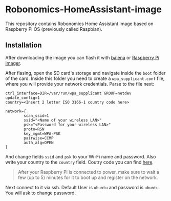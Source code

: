# Robonomics-HomeAssistant-image

This repository contains Robonomics Home Assistant image based on Raspberry Pi OS (previously called Raspbian).

## Installation 

After downloading the image you can flash it with [balena](https://www.balena.io/etcher/) or [Raspberry Pi Imager](https://www.raspberrypi.com/software/).

After flasing, open the SD card's storage and navigate inside the `boot` folder of the card. 
Inside this folder you need to create a `wpa_supplicant.conf` file, where you will provide your network credentials.
Parse to the file next:
```shell
ctrl_interface=DIR=/var/run/wpa_supplicant GROUP=netdev
update_config=1
country=<Insert 2 letter ISO 3166-1 country code here>

network={
        scan_ssid=1
        ssid="<Name of your wireless LAN>"
        psk="<Password for your wireless LAN>"
        proto=RSN
        key_mgmt=WPA-PSK
        pairwise=CCMP
        auth_alg=OPEN
}
```
And change fields `ssid` and `psk` to your Wi-Fi name and password. Also write your country to the `country` field. Coutry code you can find [here](https://en.wikipedia.org/wiki/List_of_ISO_3166_country_codes). 

> After your Raspberry Pi is connected to power, make sure to wait a few (up to 5) minutes for it to boot up and register on the network. 

Next connect to it via ssh.
Default User is `ubuntu` and password is `ubuntu`. You will ask to change password.